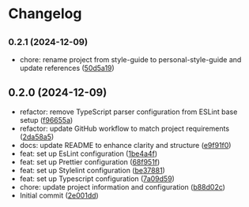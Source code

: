# Changelog

## <small>0.2.1 (2024-12-09)</small>

- chore: rename project from style-guide to personal-style-guide and update references ([50d5a19](https://github.com/fvena/personal-style-guide/commit/50d5a19))

## 0.2.0 (2024-12-09)

- refactor: remove TypeScript parser configuration from ESLint base setup ([f96655a](https://github.com/fvena/personal-style-guide/commit/f96655a))
- refactor: update GitHub workflow to match project requirements ([2da58a5](https://github.com/fvena/personal-style-guide/commit/2da58a5))
- docs: update README to enhance clarity and structure ([e9f91f0](https://github.com/fvena/personal-style-guide/commit/e9f91f0))
- feat: set up EsLint configuration ([1be4a4f](https://github.com/fvena/personal-style-guide/commit/1be4a4f))
- feat: set up Prettier configuration ([68f951f](https://github.com/fvena/personal-style-guide/commit/68f951f))
- feat: set up Stylelint configuration ([be37881](https://github.com/fvena/personal-style-guide/commit/be37881))
- feat: set up Typescript configuration ([7a09d59](https://github.com/fvena/personal-style-guide/commit/7a09d59))
- chore: update project information and configuration ([b88d02c](https://github.com/fvena/personal-style-guide/commit/b88d02c))
- Initial commit ([2e001dd](https://github.com/fvena/personal-style-guide/commit/2e001dd))
